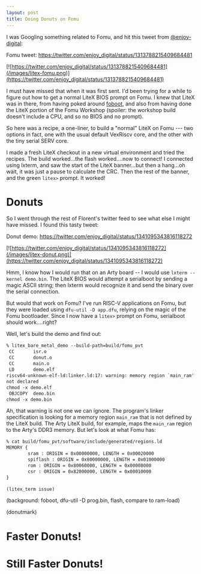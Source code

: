 ```yaml
---
layout: post
title: Doing Donuts on Fomu
---
```


I was Googling something related to Fomu, and hit this tweet from [@enjoy-digital](https://twitter.com/enjoy_digital?lang=en):

Fomu tweet: https://twitter.com/enjoy_digital/status/1313788215409684481

[![https://twitter.com/enjoy_digital/status/1313788215409684481](/images/litex-fomu.png)](https://twitter.com/enjoy_digital/status/1313788215409684481)


I must have missed that when it was first sent.  I'd been trying for a while to figure out
how to get a normal LiteX BIOS prompt on Fomu.  I knew that LiteX was in there, from having poked around
[foboot](..), and also from having done the LiteX portion of the Fomu Workshop (spoiler: the workshop
build doesn't include a CPU, and so no BIOS and no prompt).

So here was a recipe, a one-liner, to build a "normal" LiteX on Fomu --- two options in fact,
one with the usual default VexRiscv core, and the other with the tiny serial SERV core.

I made a fresh LiteX checkout in a new virtual environment and tried the recipes.   The build worked...the flash worked....now to connect!    I connected using lxterm, and saw the start of the LiteX banner...but then a hang...oh wait, it was just a pause to calculate the CRC.   Then the rest of the banner, and the green `litex>` prompt.   It worked!

# Donuts

So I went through the rest of Florent's twitter feed to see what else I might have missed.   I found this tasty tweet:

Donut demo: https://twitter.com/enjoy_digital/status/1341095343816118272

[![https://twitter.com/enjoy_digital/status/1341095343816118272](/images/litex-donut.png)](https://twitter.com/enjoy_digital/status/1341095343816118272)

Hmm, I know how I would run that on an Arty board -- I would use `lxterm --kernel demo.bin`.   The LiteX BIOS would attempt a serialboot by sending a magic ASCII string; then lxterm would recognize it and send the binary over the serial connection.

But would that work on Fomu?   I've run RISC-V applications on Fomu, but they were loaded using `dfu-util -D app.dfu`, relying on the magic of the Fomu bootloader.    Since I now have a `litex>` prompt on Fomu, serialboot should work....right?

Well, let's build the demo and find out:
```
% litex_bare_metal_demo --build-path=build/fomu_pvt
 CC       isr.o
 CC       donut.o
 CC       main.o
 LD       demo.elf
riscv64-unknown-elf-ld:linker.ld:17: warning: memory region `main_ram' not declared
chmod -x demo.elf
 OBJCOPY  demo.bin
chmod -x demo.bin
```
Ah, that warning is not one we can ignore.   The program's linker specification is looking for a memory region `main_ram` that is not defined by the LiteX build.   The Arty LiteX build, for example, maps the `main_ram` region to the Arty's DDR3 memory.   But let's look at what Fomu has:

```
% cat build/fomu_pvt/software/include/generated/regions.ld
MEMORY {
        sram : ORIGIN = 0x00000000, LENGTH = 0x00020000
        spiflash : ORIGIN = 0x80000000, LENGTH = 0x01000000
        rom : ORIGIN = 0x80060000, LENGTH = 0x00008000
        csr : ORIGIN = 0x82000000, LENGTH = 0x00010000
}
```



`(litex_term issue)`

(background: foboot, dfu-util -D prog.bin, flash, compare to ram-load)

(donutmark)

# Faster Donuts!




# Still Faster Donuts!

